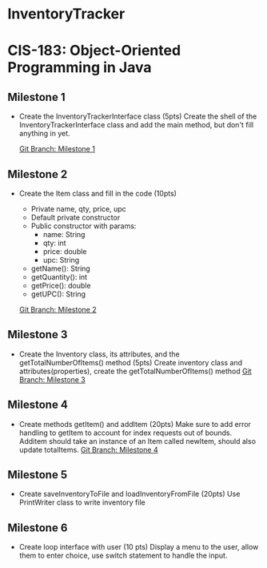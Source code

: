 # InventoryTracker
# CIS-183: Object-Oriented Programming in Java

## Milestone 1
* Create the InventoryTrackerInterface class (5pts)
Create the shell of the InventoryTrackerInterface class and add the main method, but don't fill anything in yet.

    [Git Branch: Milestone 1](https://github.com/MJBlack23/InventoryTracker/tree/Milestone-1)

## Milestone 2
* Create the Item class and fill in the code (10pts)
    * Private name, qty, price, upc
    * Default private constructor
    * Public constructor with params:
        * name: String
        * qty: int
        * price: double
        * upc: String
    * getName(): String
    * getQuantity(): int
    * getPrice(): double
    * getUPC(): String
 
    [Git Branch: Milestone 2](https://github.com/MJBlack23/InventoryTracker/tree/Milestone-2)

 ## Milestone 3
 * Create the Inventory class, its attributes, and the getTotalNumberOfItems() method (5pts)
 Create inventory class and attributes(properties), create the getTotalNumberOfItems() method
 [Git Branch: Milestone 3](https://github.com/MJBlack23/InventoryTracker/tree/Milestone-3)
 
 ## Milestone 4
 * Create methods getItem() and addItem (20pts)
 Make sure to add error handling to getItem to account for index requests out of bounds. Additem should take an instance 
 of an Item called newItem, should also update totalItems.
 [Git Branch: Milestone 4](https://github.com/MJBlack23/InventoryTracker/tree/Milestone-4)
 
 ## Milestone 5
 * Create saveInventoryToFile and loadInventoryFromFile (20pts)
 Use PrintWriter class to write inventory file
 
 ## Milestone 6
 * Create loop interface with user (10 pts)
 Display a menu to the user, allow them to enter choice, use switch statement to handle the input.